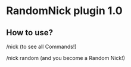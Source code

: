 # RandomNick plugin 1.0

## How to use?
/nick (to see all Commands!)

/nick random (and you become a Random Nick!)
